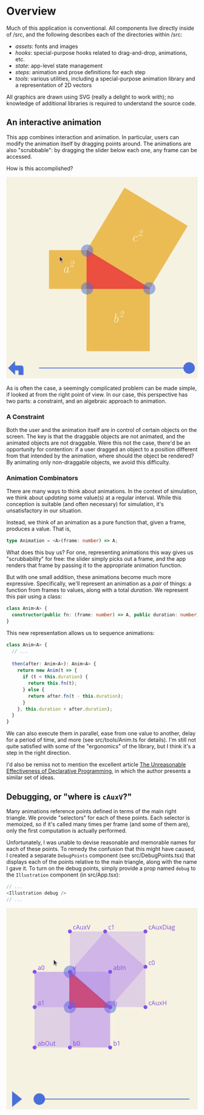 # Overview

Much of this application is conventional.
All components live directly inside of /src, and the following describes each of the directories within /src:

- _assets_: fonts and images
- _hooks_: special-purpose hooks related to drag-and-drop, animations, etc.
- _state_: app-level state management
- _steps_: animation and prose definitions for each step
- _tools_: various utilities, including a special-purpose animation library and a representation of 2D vectors

All graphics are drawn using SVG (really a delight to work with); no knowledge of additional libraries is required to understand the source code.

## An interactive animation

This app combines interaction and animation.
In particular, users can modify the animation itself by dragging points around.
The animations are also "scrubbable": by dragging the slider below each one, any frame can be accessed.

How is this accomplished?

![Toying around with an animation](./doc/anim1.gif)

As is often the case, a seemingly complicated problem can be made simple, if looked at from the right point of view.
In our case, this perspective has two parts: a constraint, and an algebraic approach to animation.

### A Constraint

Both the user and the animation itself are in control of certain objects on the screen.
The key is that the draggable objects are not animated, and the animated objects are not draggable.
Were this not the case, there'd be an opportunity for contention: if a user dragged an object to a position different from that intended by the animation, where should the object be rendered?
By animating only non-draggable objects, we avoid this difficulty.

### Animation Combinators

There are many ways to think about animations.
In the context of simulation, we think about _updating_ some value(s) at a regular interval.
While this conception is suitable (and often necessary) for simulation, it's unsatisfactory in our situation.

Instead, we think of an animation as a pure function that, given a frame, produces a value. That is,

```typescript
type Animation = <A>(frame: number) => A;
```

What does this buy us?
For one, representing animations this way gives us "scrubbability" for free: the slider simply picks out a frame, and the app renders that frame by passing it to the appropriate animation function.

But with one small addition, these animations become much more expressive.
Specifically, we'll represent an animation as a _pair_ of things: a function from frames to values, along with a total _duration_.
We represent this pair using a class:

```typescript
class Anim<A> {
  constructor(public fn: (frame: number) => A, public duration: number) {}
}
```

This new representation allows us to sequence animations:

```typescript
class Anim<A> {
  // ...

  then(after: Anim<A>): Anim<A> {
    return new Anim(t => {
      if (t < this.duration) {
        return this.fn(t);
      } else {
        return after.fn(t - this.duration);
      }
    }, this.duration + after.duration);
  }
}
```

We can also execute them in parallel, ease from one value to another, delay for a period of time, and more (see src/tools/Anim.ts for details).
I'm still not quite satisfied with some of the "ergonomics" of the library, but I think it's a step in the right direction.

I'd also be remiss not to mention the excellent article [The Unreasonable Effectiveness of Declarative Programming](https://bollu.github.io/mathemagic/declarative/index.html), in which the author presents a similar set of ideas.

## Debugging, or "where is `cAuxV`?"

Many animations reference points defined in terms of the main right triangle.
We provide "selectors" for each of these points.
Each selector is memoized, so if it's called many times per frame (and some of them are), only the first computation is actually performed.

Unfortunately, I was unable to devise reasonable and memorable names for each of these points.
To remedy the confusion that this might have caused, I created a separate `DebugPoints` component (see src/DebugPoints.tsx) that displays each of the points relative to the main triangle, along with the name I gave it.
To turn on the debug points, simply provide a prop named `debug` to the `Illustration` component (in src/App.tsx):

```typescript
// ...
<Illustration debug />
// ...
```

![Showing many common points with the `debug` prop](./doc/anim2.gif)
